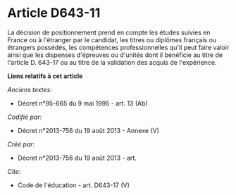 # Article D643-11

La décision de positionnement prend en compte les études suivies en France ou à l'étranger par le candidat, les titres ou
diplômes français ou étrangers possédés, les compétences professionnelles qu'il peut faire valoir ainsi que les dispenses
d'épreuves ou d'unités dont il bénéficie au titre de l'article D. 643-17 ou au titre de la validation des acquis de
l'expérience.

**Liens relatifs à cet article**

_Anciens textes_:

  - Décret n°95-665 du 9 mai 1995 - art. 13 (Ab)

_Codifié par_:

  - Décret n°2013-756 du 19 août 2013 -  Annexe (V)

_Créé par_:

  - Décret n°2013-756 du 19 août 2013 - art.

_Cite_:

  - Code de l'éducation - art. D643-17 (V)
